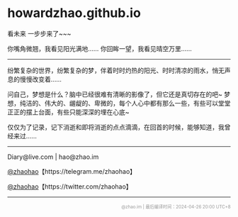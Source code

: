 howardzhao.github.io
==================

<p>看未来 一步步来了~~~</p>
<p>你嘴角微翘，我看见阳光满地…… 你回眸一望，我看见晴空万里……</p>
</ br>
<hr />
<p><i class="fa fa-check-square-o fa-fw" aria-hidden="true"></i>纷繁复杂的世界，纷繁复杂的梦，伴着时时灼热的阳光、时时清凉的雨水，悄无声息的慢慢改变着……</p>
<p><i class="fa fa-check-square-o fa-fw" aria-hidden="true"></i>问自己，梦想是什么？脑中已经很难有清晰的影像了，但它还是真切存在的吧~ 梦想，纯洁的、伟大的、龌龊的、卑微的，每个人心中都有那么一些，有些可以堂堂正正的摆上台面，有些只能深深的埋在心底~</p>
<p><i class="fa fa-check-square-o fa-fw" aria-hidden="true"></i>仅仅为了记录，记下消逝和即将消逝的点点滴滴，在回首的时候，能够知道，我曾经来过……</p>
<hr />
<p><i class="fa fa-envelope fa-fw" aria-hidden="true"></i>Diary@live.com | hao@zhao.im</p>
<p><i class="fa fa-telegram fa-fw" aria-hidden="true"></i><a href="https://telegram.me/zhaohao" target="_blank">@zhaohao</a>【https://telegram.me/zhaohao】</p>
<p><i class="fa fa-twitter-square fa-fw" aria-hidden="true"></i><a href="https://twitter.com/zhaohao" target="_blank">@zhaohao</a>【https://twitter.com/zhaohao】</p>
<hr />

<p style="font-size:70%;color:#999;text-align:right;">@zhao.im | 最后编译时间：2024-04-26 20:00 UTC+8</p>
